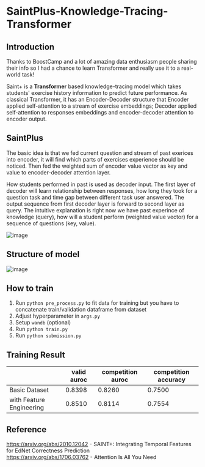 # SaintPlus-Knowledge-Tracing-Transformer
## Introduction
Thanks to BoostCamp and a lot of amazing data enthusiasm people sharing their info so I had a chance to learn Transformer and really use it to a real-world task!   
    
Saint+ is a **Transformer** based knowledge-tracing model which takes students' exercise history information to predict future performance. As classical Transformer, it has an Encoder-Decoder structure that Encoder applied self-attention to a stream of exercise embeddings; Decoder applied self-attention to responses embeddings and encoder-decoder attention to encoder output.

## SaintPlus
The basic idea is that we fed current question and stream of past exerices into encoder, it will find which parts of exercises experience should be noticed. Then fed the weighted sum of encoder value vector as key and value to encoder-decoder attention layer.    
    
How students performed in past is used as decoder input. The first layer of decoder will learn relationship between responses, how long they took for a question task and time gap between different task user answered. The output sequence from first decoder layer is forward to second layer as query. The intuitive explanation is right now we have past experince of knowledge (query), how will a student perform (weighted value vector) for a sequence of questions (key, value).     

![image](https://github.com/boostcampaitech3/level2-dkt-level2-recsys-06/blob/main/elapsed.png)

## Structure of model
![image](https://github.com/boostcampaitech3/level2-dkt-level2-recsys-06/blob/main/structure.png)

## How to train
1. Run `python pre_process.py` to fit data for training but you have to concatenate train/validation dataframe from dataset
2. Adjust hyperparameter in `args.py`
3. Setup `wandb` (optional)
4. Run `python train.py`
5. Run `python submission.py`

## Training Result
| |valid auroc|competition auroc|competition accuracy|
|---|---|---|---|
|Basic Dataset|0.8398|0.8260|0.7500|
|with Feature Engineering|0.8510|0.8114|0.7554|


## Reference
https://arxiv.org/abs/2010.12042 - SAINT+: Integrating Temporal Features for EdNet Correctness Prediction   
https://arxiv.org/abs/1706.03762 - Attention Is All You Need

